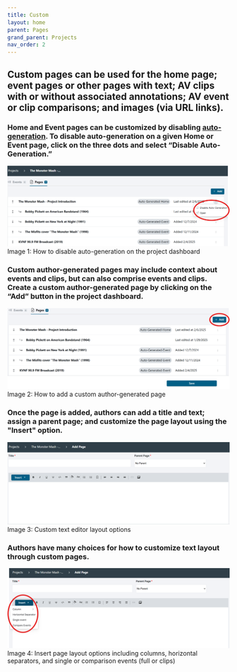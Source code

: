 ```yaml
---
title: Custom
layout: home
parent: Pages
grand_parent: Projects
nav_order: 2
---
```


## Custom pages can be used for the home page; event pages or other pages with text; AV clips with or without associated annotations; AV event or clip comparisons; and images (via URL links).

### Home and Event pages can be customized by disabling [auto-generation](https://avannotate.github.io/documentation/pages/auto/). To disable auto-generation on a given Home or Event page, click on the three dots and select “Disable Auto-Generation.”

![Image 1: How to disable auto-generation on the project dashboard](../assets/customimage1.png)
Image 1: How to disable auto-generation on the project dashboard

### Custom author-generated pages may include context about events and clips, but can also comprise events and clips. Create a custom author-generated page by clicking on the “Add” button in the project dashboard.<br>

![Image 2: How to add a custom author-generated page](../assets/customimage2.png) 
Image 2: How to add a custom author-generated page

### Once the page is added, authors can add a title and text; assign a parent page; and customize the page layout using the "Insert" option.<br>

![Image 3: Custom text editor layout options](../assets/customimage3.png) 
Image 3: Custom text editor layout options

### Authors have many choices for how to customize text layout through custom pages.<br> 

![Image 4: Insert page layout options including columns, horizontal separators, and single or comparison events (full or clips)](../assets/customimage4.png)
Image 4: Insert page layout options including columns, horizontal separators, and single or comparison events (full or clips)







